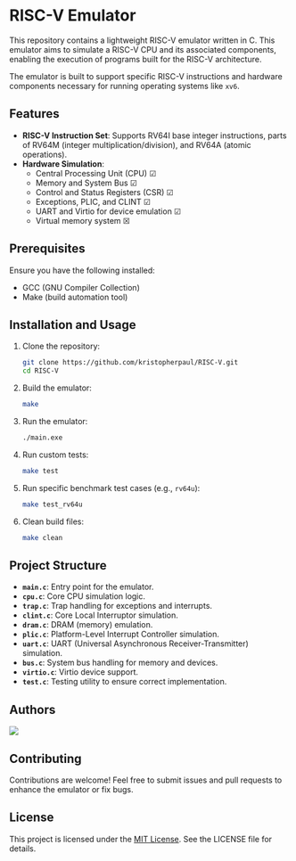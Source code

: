 # RISC-V Emulator

This repository contains a lightweight RISC-V emulator written in C. This emulator aims to simulate a RISC-V CPU and its associated components, enabling the execution of programs built for the RISC-V architecture.

The emulator is built to support specific RISC-V instructions and hardware components necessary for running operating systems like `xv6`.

## Features

- **RISC-V Instruction Set**: Supports RV64I base integer instructions, parts of RV64M (integer multiplication/division), and RV64A (atomic operations).
- **Hardware Simulation**:
  - Central Processing Unit (CPU) &#x2611;
  - Memory and System Bus &#x2611;
  - Control and Status Registers (CSR) &#x2611;
  - Exceptions, PLIC, and CLINT &#x2611;
  - UART and Virtio for device emulation &#x2611;
  - Virtual memory system &#x2612;

## Prerequisites

Ensure you have the following installed:
- GCC (GNU Compiler Collection)
- Make (build automation tool)

## Installation and Usage

1. Clone the repository:
   ```bash
   git clone https://github.com/kristopherpaul/RISC-V.git
   cd RISC-V
   ```

2. Build the emulator:
   ```bash
   make
   ```

3. Run the emulator:
   ```bash
   ./main.exe
   ```

4. Run custom tests:
   ```bash
   make test
   ```

5. Run specific benchmark test cases (e.g., `rv64u`):
   ```bash
   make test_rv64u
   ```

6. Clean build files:
   ```bash
   make clean
   ```

## Project Structure

- **`main.c`**: Entry point for the emulator.
- **`cpu.c`**: Core CPU simulation logic.
- **`trap.c`**: Trap handling for exceptions and interrupts.
- **`clint.c`**: Core Local Interruptor simulation.
- **`dram.c`**: DRAM (memory) emulation.
- **`plic.c`**: Platform-Level Interrupt Controller simulation.
- **`uart.c`**: UART (Universal Asynchronous Receiver-Transmitter) simulation.
- **`bus.c`**: System bus handling for memory and devices.
- **`virtio.c`**: Virtio device support.
- **`test.c`**: Testing utility to ensure correct implementation.

## Authors

<a href="https://github.com/kristopherpaul/risc-v/graphs/contributors">
  <img src="https://contrib.rocks/image?repo=kristopherpaul/risc-v" />
</a>

## Contributing

Contributions are welcome! Feel free to submit issues and pull requests to enhance the emulator or fix bugs.

## License

This project is licensed under the [MIT License](https://opensource.org/licenses/MIT). See the LICENSE file for details.
